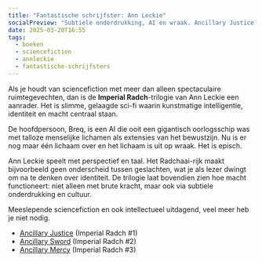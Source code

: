 ```yaml
---
title: "Fantastische schrijfster: Ann Leckie"
socialPreview: "Subtiele onderdrukking, AI en wraak. Ancillary Justice is episch."
date: 2025-03-20T16:55
tags:
  - boeken
  - sciencefiction
  - annleckie
  - fantastische-schrijfsters
---
```


Als je houdt van sciencefiction met meer dan alleen spectaculaire ruimtegevechten, dan is de **Imperial Radch**-trilogie van Ann Leckie een aanrader. Het is slimme, gelaagde sci-fi waarin kunstmatige intelligentie, identiteit en macht centraal staan.

De hoofdpersoon, Breq, is een AI die ooit een gigantisch oorlogsschip was met talloze menselijke lichamen als extensies van het bewustzijn. Nu is er nog maar één lichaam over en het lichaam is uit op wraak. Het is episch.

Ann Leckie speelt met perspectief en taal. Het Radchaai-rijk maakt bijvoorbeeld geen onderscheid tussen geslachten, wat je als lezer dwingt om na te denken over identiteit. De trilogie laat bovendien zien hoe macht functioneert: niet alleen met brute kracht, maar ook via subtiele onderdrukking en cultuur.

Meeslepende sciencefiction en ook intellectueel uitdagend, veel meer heb je niet nodig.

- [Ancillary Justice](https://app.thestorygraph.com/books/c2dfa6c0-a67c-4cd5-962f-999d969e9fbd) (Imperial Radch #1)
- [Ancillary Sword](https://app.thestorygraph.com/books/30667820-4830-415e-9eb8-a780e143683e) (Imperial Radch #2)
- [Ancillary Mercy](https://app.thestorygraph.com/books/eb598cba-d4db-4ddc-8d51-62f6d4ca63c2) (Imperial Radch #3)
